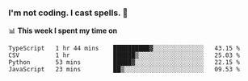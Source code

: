 ### I'm not coding. I cast spells. 🎩

📊 **This week I spent my time on**
<!--START_SECTION:waka-->
```text
TypeScript   1 hr 44 mins    ██████████▓░░░░░░░░░░░░░░   43.15 % 
CSV          1 hr            ██████▒░░░░░░░░░░░░░░░░░░   25.03 % 
Python       53 mins         █████▓░░░░░░░░░░░░░░░░░░░   22.15 % 
JavaScript   23 mins         ██▒░░░░░░░░░░░░░░░░░░░░░░   09.53 % 
```
<!--END_SECTION:waka-->
